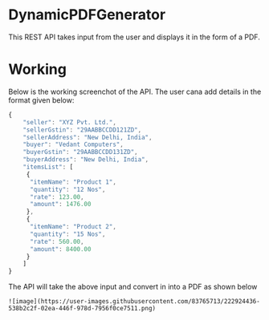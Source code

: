 <!-- /TITLE -->
# DynamicPDFGenerator
<!-- /TITLE -->

  This REST API takes input from the user and displays it in the form of a PDF.
# Working

  Below is the working screenchot of the API.
  The user cana add details in the format given below:
  
  ```javascript
  {
	  "seller": "XYZ Pvt. Ltd.",
	  "sellerGstin": "29AABBCCDD121ZD",
	  "sellerAddress": "New Delhi, India",
	  "buyer": "Vedant Computers",
	  "buyerGstin": "29AABBCCDD131ZD",
	  "buyerAddress": "New Delhi, India",
	  "itemsList": [
	   {
	   	"itemName": "Product 1",
	   	"quantity": "12 Nos",
	   	"rate": 123.00,
	   	"amount": 1476.00
	   },
       {
	   	"itemName": "Product 2",
	   	"quantity": "15 Nos",
	   	"rate": 560.00,
	   	"amount": 8400.00
	   }
	  ]
  }
  ```
  
  The API will take the above input and convert in into a PDF as shown below

    ![image](https://user-images.githubusercontent.com/83765713/222924436-538b2c2f-02ea-446f-978d-7956f0ce7511.png)

